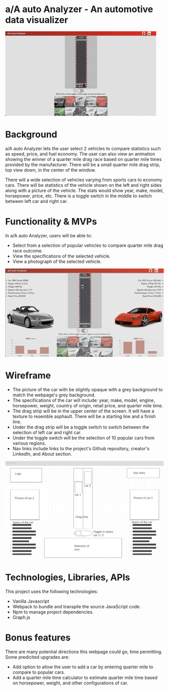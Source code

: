 # a/A auto Analyzer - An automotive data visualizer 

![Alt Text](/aA.gif)

# Background 

a/A auto Analyzer lets the user select 2 vehicles to compare statistics such as speed, price, and fuel economy. The user can also view an animation showing the winner of a quarter mile drag race based on quarter mile times provided by the manufacturer. There will be a small quarter mile drag strip, top view down, in the center of the window. 

There will a wide selection of vehicles varying from sports cars to economy cars. There will be statistics of the vehicle shown on the left and right sides along with a picture of the vehicle. The stats would show year, make, model, horsepower, price, etc. There is a toggle switch in the middle to switch between left car and right car.

# Functionality & MVPs

In a/A auto Analyzer, users will be able to:

- Select from a selection of popular vehicles to compare quarter mile drag race outcome.
- View the specifications of the selected vehicle.
- View a photograph of the selected vehicle.

![Alt Text](./Screenshot%202023-07-24%20at%206.35.01%20PM.png)

# Wireframe


- The picture of the car with be slightly opaque with a grey background to match the webpage's grey background.
- The specifications of the car will include: year, make, model, engine, horsepower, weight, country of origin, retail price, and quarter mile time.  
- The drag strip will be in the upper center of the screen. It will have a texture to resemble asphault. There will be a starting line and a finish line. 
- Under the drag strip will be a toggle switch to switch between the selection of left car and right car. 
- Under the toggle switch will be the selection of 10 popular cars from various regions.
- Nav links include links to the project's Github repository, creator's LinkedIn, and About section.

![Wireframe](./wireframe.png)

# Technologies, Libraries, APIs

This project uses the following technologies:

- Vanilla Javascript 
- Webpack to bundle and transpile the source JavaScript code.
- Npm to manage project dependencies.
- Graph.js

# Bonus features

There are many potential directions this webpage could go, time permitting. Some predicited upgrades are:

- Add option to allow the user to add a car by entering quarter mile to compare to popular cars. 
- Add a quarter mile time calculator to estimate quarter mile time based on horsepower, weight, and other configurations of car. 
